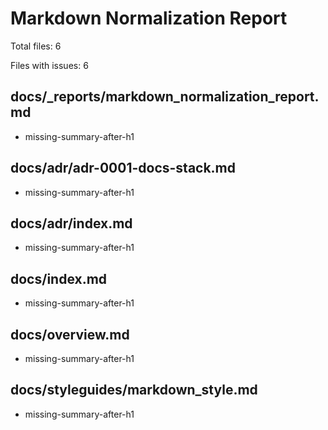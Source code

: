 # Markdown Normalization Report

Total files: 6

Files with issues: 6

## docs/_reports/markdown_normalization_report.md

- missing-summary-after-h1

## docs/adr/adr-0001-docs-stack.md

- missing-summary-after-h1

## docs/adr/index.md

- missing-summary-after-h1

## docs/index.md

- missing-summary-after-h1

## docs/overview.md

- missing-summary-after-h1

## docs/styleguides/markdown_style.md

- missing-summary-after-h1

